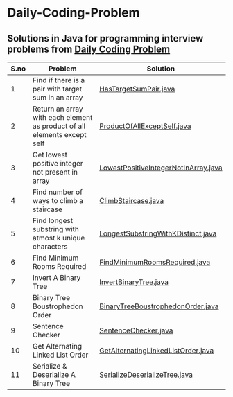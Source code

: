# Daily-Coding-Problem
## Solutions in Java for programming interview problems from [Daily Coding Problem](https://www.dailycodingproblem.com)

S.no | Problem | Solution | 
--- | --- | --- |
1 | Find if there is a pair with target sum in an array | [HasTargetSumPair.java](https://github.com/varunu28/Daily-Coding-Problem/blob/master/src/main/java/HasTargetSumPair.java) | 
2 | Return an array with each element as product of all elements except self | [ProductOfAllExceptSelf.java](https://github.com/varunu28/Daily-Coding-Problem/blob/master/src/main/java/ProductOfAllExceptSelf.java) | 
3 | Get lowest positive integer not present in array | [LowestPositiveIntegerNotInArray.java](https://github.com/varunu28/Daily-Coding-Problem/blob/master/src/main/java/LowestPositiveIntegerNotInArray.java) | 
4 | Find number of ways to climb a staircase | [ClimbStaircase.java](https://github.com/varunu28/Daily-Coding-Problem/blob/master/src/main/java/ClimbStaircase.java) | 
5 | Find longest substring with atmost k unique characters | [LongestSubstringWithKDistinct.java](https://github.com/varunu28/Daily-Coding-Problem/blob/master/src/main/java/LongestSubstringWithKDistinct.java) | 
6 | Find Minimum Rooms Required | [FindMinimumRoomsRequired.java](https://github.com/varunu28/Daily-Coding-Problem/blob/master/src/main/java/FindMinimumRoomsRequired.java) | 
7 | Invert A Binary Tree | [InvertBinaryTree.java](https://github.com/varunu28/Daily-Coding-Problem/blob/master/src/main/java/InvertBinaryTree.java) | 
8 | Binary Tree Boustrophedon Order | [BinaryTreeBoustrophedonOrder.java](https://github.com/varunu28/Daily-Coding-Problem/blob/master/src/main/java/BinaryTreeBoustrophedonOrder.java) | 
9 | Sentence Checker | [SentenceChecker.java](https://github.com/varunu28/Daily-Coding-Problem/blob/master/src/main/java/SentenceChecker.java) | 
10 | Get Alternating Linked List Order | [GetAlternatingLinkedListOrder.java](https://github.com/varunu28/Daily-Coding-Problem/blob/master/src/main/java/GetAlternatingLinkedListOrder.java) | 
11 | Serialize & Deserialize A Binary Tree | [SerializeDeserializeTree.java](https://github.com/varunu28/Daily-Coding-Problem/blob/master/src/main/java/SerializeDeserializeTree.java) | 
